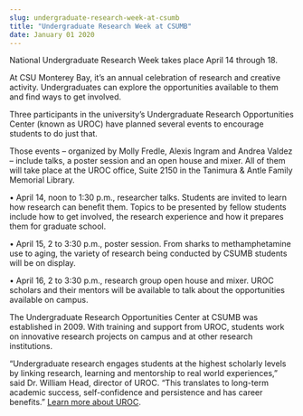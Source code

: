```yaml
---
slug: undergraduate-research-week-at-csumb
title: "Undergraduate Research Week at CSUMB"
date: January 01 2020
---
```


 
<p>National Undergraduate Research Week takes place April 14 through 18.</p>
<p>
  At CSU Monterey Bay, it’s an annual celebration of research and creative
  activity. Undergraduates can explore the opportunities available to them and
  find ways to get involved.
</p>
<p>
  Three participants in the university’s Undergraduate Research Opportunities
  Center (known as UROC) have planned several events to encourage students to do
  just that.
</p>
<p>
  Those events – organized by Molly Fredle, Alexis Ingram and Andrea Valdez –
  include talks, a poster session and an open house and mixer. All of them will
  take place at the UROC office, Suite 2150 in the Tanimura &amp; Antle Family
  Memorial Library.
</p>
<p>
  • April 14, noon to 1:30 p.m., researcher talks. Students are invited to learn
  how research can benefit them. Topics to be presented by fellow students
  include how to get involved, the research experience and how it prepares them
  for graduate school.
</p>
<p>
  • April 15, 2 to 3:30 p.m., poster session. From sharks to methamphetamine use
  to aging, the variety of research being conducted by CSUMB students will be on
  display.
</p>
<p>
  • April 16, 2 to 3:30 p.m., research group open house and mixer. UROC scholars
  and their mentors will be available to talk about the opportunities available
  on campus.
</p>
<p>
  The Undergraduate Research Opportunities Center at CSUMB was established in
  2009. With training and support from UROC, students work on innovative
  research projects on campus and at other research institutions.
</p>
<p>
  “Undergraduate research engages students at the highest scholarly levels by
  linking research, learning and mentorship to real world experiences,” said Dr.
  William Head, director of UROC. “This translates to long-term academic
  success, self-confidence and persistence and has career benefits.”
  <a href="https://uroc.csumb.edu">Learn more about UROC</a>.
</p>
 
